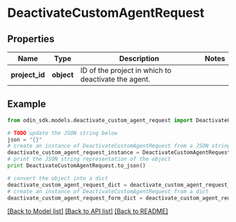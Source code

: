 # DeactivateCustomAgentRequest


## Properties

Name | Type | Description | Notes
------------ | ------------- | ------------- | -------------
**project_id** | **object** | ID of the project in which to deactivate the agent. | 

## Example

```python
from odin_sdk.models.deactivate_custom_agent_request import DeactivateCustomAgentRequest

# TODO update the JSON string below
json = "{}"
# create an instance of DeactivateCustomAgentRequest from a JSON string
deactivate_custom_agent_request_instance = DeactivateCustomAgentRequest.from_json(json)
# print the JSON string representation of the object
print DeactivateCustomAgentRequest.to_json()

# convert the object into a dict
deactivate_custom_agent_request_dict = deactivate_custom_agent_request_instance.to_dict()
# create an instance of DeactivateCustomAgentRequest from a dict
deactivate_custom_agent_request_form_dict = deactivate_custom_agent_request.from_dict(deactivate_custom_agent_request_dict)
```
[[Back to Model list]](../README.md#documentation-for-models) [[Back to API list]](../README.md#documentation-for-api-endpoints) [[Back to README]](../README.md)


